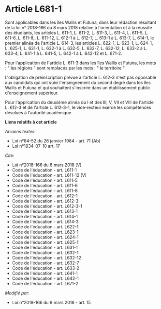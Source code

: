 # Article L681-1

Sont applicables dans les îles Wallis et Futuna, dans leur rédaction résultant de la loi n° 2018-166 du 8 mars 2018 relative
à l'orientation et à la réussite des étudiants, les articles L. 611-1, L. 611-2, L. 611-3, L. 611-4, 
L. 611-5, L. 611-6, L. 611-8,, L. 611-12, L. 612-1 à L. 612-7, L. 613-1 à L. 613-7, L. 614-1, le premier alinéa de l'article
L. 614-3, les articles L. 622-1, L. 623-1, L. 624-1, L. 625-1, L. 631-1, L. 632-1 à L. 632-5, L. 632-7, L. 632-12, L. 633-2 à
L. 633-4, L. 641-1 à L. 641-5, L. 642-1 à L. 642-12 et L. 671-2. 

Pour l'application de l'article L. 611-3 dans les îles Wallis et Futuna, les mots : " les régions " sont remplacés par les
mots : " le territoire ". 

L'obligation de préinscription prévue à l'article L. 612-3 n'est pas opposable aux candidats qui ont suivi l'enseignement du
second degré dans les îles Wallis et Futuna et qui souhaitent s'inscrire dans un établissement public d'enseignement
supérieur. 

Pour l'application du deuxième alinéa du I et des III, V, VII et VIII de l'article L. 612-3 et de l'article L. 612-3-1, le
vice-recteur exerce les compétences dévolues à l'autorité académique.

**Liens relatifs à cet article**

_Anciens textes_:

  - Loi n°84-52 du 26 janvier 1984 - art. 71 (Ab)
  - Loi n°1934-07-10 art. 17

_Cite_:

  - Loi n°2018-166 du 8 mars 2018 (V)
  - Code de l'éducation - art. L611-1
  - Code de l'éducation - art. L611-12 (V)
  - Code de l'éducation - art. L611-5
  - Code de l'éducation - art. L611-6
  - Code de l'éducation - art. L611-8
  - Code de l'éducation - art. L612-1
  - Code de l'éducation - art. L612-3
  - Code de l'éducation - art. L612-3-1
  - Code de l'éducation - art. L613-1
  - Code de l'éducation - art. L614-1
  - Code de l'éducation - art. L614-3
  - Code de l'éducation - art. L622-1
  - Code de l'éducation - art. L623-1
  - Code de l'éducation - art. L624-1
  - Code de l'éducation - art. L625-1
  - Code de l'éducation - art. L631-1
  - Code de l'éducation - art. L632-1
  - Code de l'éducation - art. L632-12
  - Code de l'éducation - art. L632-7
  - Code de l'éducation - art. L633-2
  - Code de l'éducation - art. L641-1
  - Code de l'éducation - art. L642-1
  - Code de l'éducation - art. L671-2

_Modifié par_:

  - Loi n°2018-166 du 8 mars 2018 - art. 15
